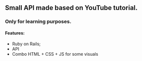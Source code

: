 ## Small API made based on YouTube tutorial.
### Only for learning purposes.

#### Features:
- Ruby on Rails;
- API
- Combo HTML + CSS + JS for some visuals 
